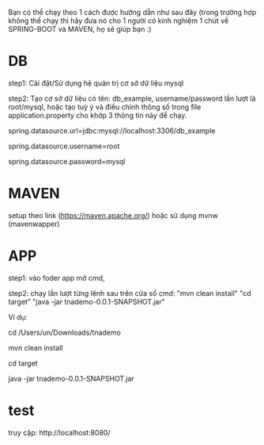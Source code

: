 Bạn có thể chạy theo 1 cách được hướng dẫn như sau đây 
(trong trường hợp không thể chạy thì hãy đưa nó cho 1 người có kinh nghiệm 1 chút về SPRING-BOOT và MAVEN, họ sẽ giúp bạn :)

# DB
step1: Cài đặt/Sử dụng hệ quản trị cơ sở dữ liệu mysql

step2: Tạo cơ sở dữ liệu có tên: db_example, username/password lần lượt là root/mysql, hoặc tạo tuỳ ý và điều chỉnh thông số trong file application.property cho khớp 3 thông tin này để chạy.

spring.datasource.url=jdbc:mysql://localhost:3306/db_example

spring.datasource.username=root

spring.datasource.password=mysql

# MAVEN
setup theo link (https://maven.apache.org/) hoặc sử dụng mvnw (mavenwapper) 

# APP
step1: vào foder app mở cmd,

step2: chạy lần lượt từng lệnh sau trên cửa sổ cmd:
"mvn clean install"
"cd target"
"java -jar tnademo-0.0.1-SNAPSHOT.jar"

Ví dụ:

cd /Users/un/Downloads/tnademo 

mvn clean install

cd target

java -jar tnademo-0.0.1-SNAPSHOT.jar

# test
truy cập: 
http://localhost:8080/

